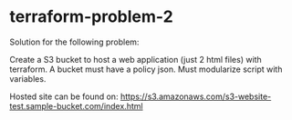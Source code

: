 # terraform-problem-2

Solution for the following problem:

Create a S3 bucket to host a web application (just 2 html files) with terraform.
A bucket must have a policy json.
Must modularize script with variables.

Hosted site can be found on:
https://s3.amazonaws.com/s3-website-test.sample-bucket.com/index.html

